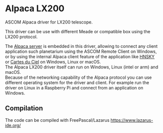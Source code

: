 # Alpaca LX200

ASCOM Alpaca driver for LX200 telescope.

This driver can be use with different Meade or compatible box using the LX200 protocol.<br/>

The [Alpaca server](https://ascom-standards.org/Developer/Alpaca.htm) is embedded in this driver, allowing to connect any client application such planetarium using the ASCOM Remote Client on Windows, or by using the internal Alpaca client feature of the application like [HNSKY](https://www.hnsky.org/software.htm) or [Cartes du Ciel](https://www.ap-i.net/skychart/start) on Windows, Linux or macOS.<br/>
The Alpaca LX200 driver itself can run on Windows, Linux (intel or arm) and macOS.<br/> 
Because of the networking capability of the Alpaca protocol you can use different operating system for the driver and client. For example run the driver on Linux in a Raspberry Pi and connect from an application on Windows.

## Compilation

The code can be compiled with FreePascal/Lazarus https://www.lazarus-ide.org/ 

